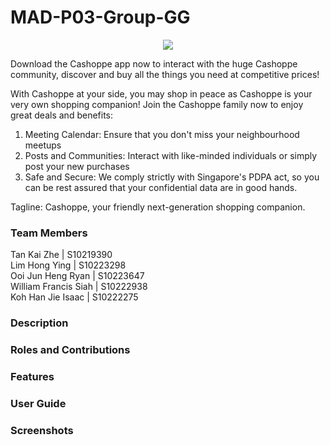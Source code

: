 # MAD-P03-Group-GG
<p align="center">
  <img src="https://img.shields.io/github/release-date/DancinComrade/electron-python-example?style=for-the-badge">
</p>

Download the Cashoppe app now to interact with the huge Cashoppe community, discover and buy all
the things  you need at competitive prices!

With Cashoppe at your side, you may shop in peace as Cashoppe is your very own shopping companion!
Join the Cashoppe family now to enjoy great deals and benefits:
1) Meeting Calendar: Ensure that you don't miss your neighbourhood meetups
2) Posts and Communities: Interact with like-minded individuals or simply post your new purchases
3) Safe and Secure: We comply strictly with Singapore's PDPA act, so you can be rest assured that
your confidential data are in good hands.

Tagline: Cashoppe, your friendly next-generation shopping companion.

### Team Members
Tan Kai Zhe | S10219390 </br>
Lim Hong Ying | S10223298 </br>
Ooi Jun Heng Ryan | S10223647 </br>
William Francis Siah | S10222938 </br>
Koh Han Jie Isaac | S10222275 </br>

### Description

### Roles and Contributions

### Features

### User Guide

### Screenshots
